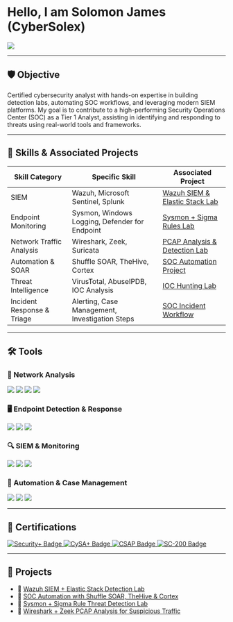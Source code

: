 # Hello, I am **Solomon James (CyberSolex)**  
<a href="https://linkedin.com/in/solomon-james-cyber"><img src="https://img.shields.io/badge/-LinkedIn-0072b1?&style=for-the-badge&logo=linkedin&logoColor=white" /></a>

---

## 🛡️ Objective  
Certified cybersecurity analyst with hands-on expertise in building detection labs, automating SOC workflows, and leveraging modern SIEM platforms. My goal is to contribute to a high-performing Security Operations Center (SOC) as a Tier 1 Analyst, assisting in identifying and responding to threats using real-world tools and frameworks.

---

## 🧠 Skills & Associated Projects

| Skill Category                     | Specific Skill                                       | Associated Project                                                                 |
|----------------------------------|-----------------------------------------------------|-------------------------------------------------------------------------------------|
| SIEM                             | Wazuh, Microsoft Sentinel, Splunk                   | [Wazuh SIEM & Elastic Stack Lab](https://github.com/Jaysolex/CyberSolex)            |
| Endpoint Monitoring              | Sysmon, Windows Logging, Defender for Endpoint      | [Sysmon + Sigma Rules Lab](https://github.com/Jaysolex/CyberSolex)                 |
| Network Traffic Analysis         | Wireshark, Zeek, Suricata                           | [PCAP Analysis & Detection Lab](https://github.com/Jaysolex/CyberSolex)            |
| Automation & SOAR                | Shuffle SOAR, TheHive, Cortex                       | [SOC Automation Project](https://github.com/Jaysolex/CyberSolex)                    |
| Threat Intelligence              | VirusTotal, AbuseIPDB, IOC Analysis                 | [IOC Hunting Lab](https://github.com/Jaysolex/CyberSolex)                           |
| Incident Response & Triage      | Alerting, Case Management, Investigation Steps      | [SOC Incident Workflow](https://github.com/Jaysolex/CyberSolex)                     |

---

## 🛠️ Tools

### 🔗 Network Analysis
<div>
    <img src="https://img.shields.io/badge/-Wireshark-1679A7?&style=for-the-badge&logo=Wireshark&logoColor=white" />
    <img src="https://img.shields.io/badge/-Suricata-EF3B2D?&style=for-the-badge&logo=Suricata&logoColor=white" />
    <img src="https://img.shields.io/badge/-Zeek-777BB4?&style=for-the-badge&logo=Zeek&logoColor=white" />
<img src="https://img.shields.io/badge/-Google_Cybersecurity-34A853?&style=for-the-badge&logo=Google&logoColor=white" /></div>

### 🖥️ Endpoint Detection & Response
<div>
    <img src="https://img.shields.io/badge/-Microsoft_Defender_for_Endpoint-00A4EF?&style=for-the-badge&logo=Microsoft&logoColor=white" />
    <img src="https://img.shields.io/badge/-Sysmon-4B275F?&style=for-the-badge&logo=Windows&logoColor=white" />
    <img src="https://img.shields.io/badge/-Velociraptor-4B275F?&style=for-the-badge&logo=Velociraptor&logoColor=white" />
</div>

### 🔍 SIEM & Monitoring
<div>
    <img src="https://img.shields.io/badge/-Microsoft_Sentinel-0078D4?&style=for-the-badge&logo=Microsoft&logoColor=white" />
    <img src="https://img.shields.io/badge/-Splunk-000000?&style=for-the-badge&logo=Splunk&logoColor=white" />
    <img src="https://img.shields.io/badge/-Wazuh-005571?&style=for-the-badge&logo=ElasticStack&logoColor=white" />
</div>

### 🔁 Automation & Case Management
<div>
    <img src="https://img.shields.io/badge/-Shuffle_SOAR-FF9900?&style=for-the-badge&logoColor=white" />
    <img src="https://img.shields.io/badge/-TheHive-F3B61F?&style=for-the-badge&logoColor=white" />
    <img src="https://img.shields.io/badge/-Cortex-0072B1?&style=for-the-badge&logoColor=white" />
</div>

---

## 🧾 Certifications
<div>
    <a href="https://www.credly.com/badges/5f8b2053-657a-49e0-b3d7-055854229640" target="_blank">
  <img src="https://img.shields.io/badge/-Security%2B-FF0000?&style=for-the-badge&logo=CompTIA&logoColor=white" alt="Security+ Badge" />
</a>
    <!-- CySA+ Badge -->
<a href="https://www.credly.com/badges/d60a07eb-2fff-44bf-aed9-6a653eecf4e6/linked_in?t=swobto" target="_blank">
  <img src="https://img.shields.io/badge/-CySA%2B-00BFFF?&style=for-the-badge&logo=CompTIA&logoColor=white" alt="CySA+ Badge" />
</a>
    
<!-- CompTIA Security Analytics Professional (CSAP) Badge -->
<a href="https://www.credly.com/badges/9426031d-5fbc-41eb-b40e-5a472c89676e" target="_blank">
  <img src="https://img.shields.io/badge/-CSAP-800080?&style=for-the-badge&logo=CompTIA&logoColor=white" alt="CSAP Badge" />
</a>

<!-- Microsoft SC-200 (Security Operations Analyst) Badge -->
<a href="https://learn.microsoft.com/en-ca/users/solomonjames-0854/credentials/cdde6ed9aee5271?ref=https%3A%2F%2Fgithub.com%2FJaysolex%2FCyberSolex%3Ftab%3Dreadme-ov-file" target="_blank">
  <img src="https://img.shields.io/badge/-SC--200-0078D4?&style=for-the-badge&logo=Microsoft&logoColor=white" alt="SC-200 Badge" />
</a>

---

## 📂 Projects

- 🔹 [Wazuh SIEM + Elastic Stack Detection Lab](https://github.com/Jaysolex/CyberSolex)  
- 🔹 [SOC Automation with Shuffle SOAR, TheHive & Cortex](https://github.com/Jaysolex/CyberSolex)  
- 🔹 [Sysmon + Sigma Rule Threat Detection Lab](https://github.com/Jaysolex/CyberSolex)  
- 🔹 [Wireshark + Zeek PCAP Analysis for Suspicious Traffic](https://github.com/Jaysolex/CyberSolex)
